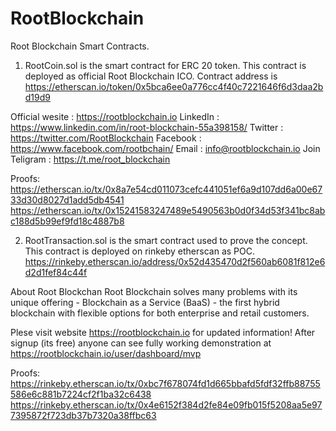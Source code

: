# RootBlockchain
Root Blockchain Smart Contracts.

1. RootCoin.sol is the smart contract for ERC 20 token.
This contract is deployed as official Root Blockchain ICO. Contract address is
https://etherscan.io/token/0x5bca6ee0a776cc4f40c7221646f6d3daa2bd19d9

Official wesite : https://rootblockchain.io
LinkedIn : https://www.linkedin.com/in/root-blockchain-55a398158/
Twitter : https://twitter.com/RootBlockchain
Facebook : https://www.facebook.com/rootbchain/
Email : info@rootblockchain.io
Join Teligram : https://t.me/root_blockchain

Proofs:
https://etherscan.io/tx/0x8a7e54cd011073cefc441051ef6a9d107dd6a00e6733d30d8027d1add5db4541
https://etherscan.io/tx/0x15241583247489e5490563b0d0f34d53f341bc8abc188d5b99ef9fd18c4887b8

2. RootTransaction.sol is the smart contract used to prove the concept.
This contract is deployed on rinkeby etherscan as POC.
https://rinkeby.etherscan.io/address/0x52d435470d2f560ab6081f812e6d2d1fef84c44f

About Root Blockchan
Root Blockchain solves many problems with its unique offering - Blockchain as a Service (BaaS) - the first hybrid blockchain with flexible options for both enterprise and retail customers. 

Plese visit website https://rootblockchain.io for updated information!
After signup (its free) anyone can see fully working demonstration at 
https://rootblockchain.io/user/dashboard/mvp

Proofs:
https://rinkeby.etherscan.io/tx/0xbc7f678074fd1d665bbafd5fdf32ffb88755586e6c881b7224cf2f1ba32c6438
https://rinkeby.etherscan.io/tx/0x4e6152f384d2fe84e09fb015f5208aa5e977395872f723db37b7320a38ffbc63




